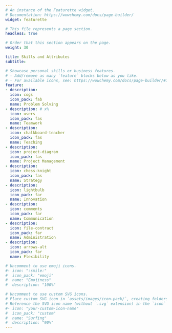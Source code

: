```yaml
---
# An instance of the Featurette widget.
# Documentation: https://wowchemy.com/docs/page-builder/
widget: featurette

# This file represents a page section.
headless: true

# Order that this section appears on the page.
weight: 30

title: Skills and Attributes
subtitle:

# Showcase personal skills or business features.
# - Add/remove as many `feature` blocks below as you like.
# - For available icons, see: https://wowchemy.com/docs/page-builder/#icons
feature:
- description: 
  icon: cogs
  icon_pack: fab
  name: Problem Solving
- description: # x%
  icon: users
  icon_pack: fas
  name: Teamwork
- description: 
  icon: chalkboard-teacher
  icon_pack: fas
  name: Teaching
- description: 
  icon: project-diagram
  icon_pack: fas
  name: Project Management
- description: 
  icon: chess-knight
  icon_pack: fas
  name: Strategy
- description: 
  icon: lightbulb
  icon_pack: far
  name: Innovation
- description: 
  icon: comments
  icon_pack: far
  name: Communication
- description: 
  icon: file-contract
  icon_pack: far
  name: Administration
- description: 
  icon: arrows-alt
  icon_pack: far
  name: Flexibility

# Uncomment to use emoji icons.
#- icon: ":smile:"
#  icon_pack: "emoji"
#  name: "Emojiness"
#  description: "100%"  

# Uncomment to use custom SVG icons.
# Place custom SVG icon in `assets/images/icon-pack/`, creating folders if necessary.
# Reference the SVG icon name (without `.svg` extension) in the `icon` field.
#- icon: "your-custom-icon-name"
#  icon_pack: "custom"
#  name: "Surfing"
#  description: "90%"
---
```

